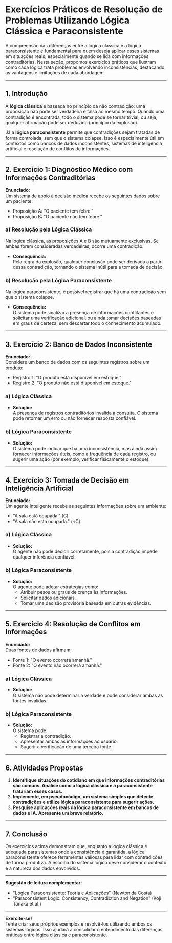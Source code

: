 # Exercícios Práticos de Resolução de Problemas Utilizando Lógica Clássica e Paraconsistente

A compreensão das diferenças entre a lógica clássica e a lógica paraconsistente é fundamental para quem deseja aplicar esses sistemas em situações reais, especialmente quando se lida com informações contraditórias. Nesta seção, propomos exercícios práticos que ilustram como cada lógica trata problemas envolvendo inconsistências, destacando as vantagens e limitações de cada abordagem.

---

## 1. Introdução

A **lógica clássica** é baseada no princípio da não contradição: uma proposição não pode ser verdadeira e falsa ao mesmo tempo. Quando uma contradição é encontrada, todo o sistema pode se tornar trivial, ou seja, qualquer afirmação pode ser deduzida (princípio da explosão).

Já a **lógica paraconsistente** permite que contradições sejam tratadas de forma controlada, sem que o sistema colapse. Isso é especialmente útil em contextos como bancos de dados inconsistentes, sistemas de inteligência artificial e resolução de conflitos de informações.

---

## 2. Exercício 1: Diagnóstico Médico com Informações Contraditórias

**Enunciado:**  
Um sistema de apoio à decisão médica recebe os seguintes dados sobre um paciente:

- Proposição A: "O paciente tem febre."
- Proposição B: "O paciente não tem febre."

### a) Resolução pela Lógica Clássica

Na lógica clássica, as proposições A e B são mutuamente exclusivas. Se ambas forem consideradas verdadeiras, ocorre uma contradição.

- **Consequência:**  
  Pela regra da explosão, qualquer conclusão pode ser derivada a partir dessa contradição, tornando o sistema inútil para a tomada de decisão.

### b) Resolução pela Lógica Paraconsistente

Na lógica paraconsistente, é possível registrar que há uma contradição sem que o sistema colapse.

- **Consequência:**  
  O sistema pode sinalizar a presença de informações conflitantes e solicitar uma verificação adicional, ou ainda tomar decisões baseadas em graus de certeza, sem descartar todo o conhecimento acumulado.

---

## 3. Exercício 2: Banco de Dados Inconsistente

**Enunciado:**  
Considere um banco de dados com os seguintes registros sobre um produto:

- Registro 1: "O produto está disponível em estoque."
- Registro 2: "O produto não está disponível em estoque."

### a) Lógica Clássica

- **Solução:**  
  A presença de registros contraditórios invalida a consulta. O sistema pode retornar um erro ou não fornecer resposta confiável.

### b) Lógica Paraconsistente

- **Solução:**  
  O sistema pode indicar que há uma inconsistência, mas ainda assim fornecer informações úteis, como a frequência de cada registro, ou sugerir uma ação (por exemplo, verificar fisicamente o estoque).

---

## 4. Exercício 3: Tomada de Decisão em Inteligência Artificial

**Enunciado:**  
Um agente inteligente recebe as seguintes informações sobre um ambiente:

- "A sala está ocupada." (C)
- "A sala não está ocupada." (¬C)

### a) Lógica Clássica

- **Solução:**  
  O agente não pode decidir corretamente, pois a contradição impede qualquer inferência confiável.

### b) Lógica Paraconsistente

- **Solução:**  
  O agente pode adotar estratégias como:
  - Atribuir pesos ou graus de crença às informações.
  - Solicitar dados adicionais.
  - Tomar uma decisão provisória baseada em outras evidências.

---

## 5. Exercício 4: Resolução de Conflitos em Informações

**Enunciado:**  
Duas fontes de dados afirmam:

- Fonte 1: "O evento ocorrerá amanhã."
- Fonte 2: "O evento não ocorrerá amanhã."

### a) Lógica Clássica

- **Solução:**  
  O sistema não pode determinar a verdade e pode considerar ambas as fontes inválidas.

### b) Lógica Paraconsistente

- **Solução:**  
  O sistema pode:
  - Registrar a contradição.
  - Apresentar ambas as informações ao usuário.
  - Sugerir a verificação de uma terceira fonte.

---

## 6. Atividades Propostas

1. **Identifique situações do cotidiano em que informações contraditórias são comuns. Analise como a lógica clássica e a paraconsistente tratariam esses casos.**
2. **Implemente, em pseudocódigo, um sistema simples que detecte contradições e utilize lógica paraconsistente para sugerir ações.**
3. **Pesquise aplicações reais da lógica paraconsistente em bancos de dados e IA. Apresente um breve relatório.**

---

## 7. Conclusão

Os exercícios acima demonstram que, enquanto a lógica clássica é adequada para sistemas onde a consistência é garantida, a lógica paraconsistente oferece ferramentas valiosas para lidar com contradições de forma produtiva. A escolha do sistema lógico deve considerar o contexto e a natureza dos dados envolvidos.

---

**Sugestão de leitura complementar:**  
- "Lógica Paraconsistente: Teoria e Aplicações" (Newton da Costa)
- "Paraconsistent Logic: Consistency, Contradiction and Negation" (Koji Tanaka et al.)

---

**Exercite-se!**  
Tente criar seus próprios exemplos e resolvê-los utilizando ambos os sistemas lógicos. Isso ajudará a consolidar o entendimento das diferenças práticas entre lógica clássica e paraconsistente.
